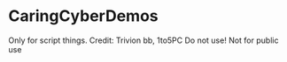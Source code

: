# CaringCyberDemos
Only for script things.
Credit: Trivion bb, 1to5PC
Do not use! Not for public use
